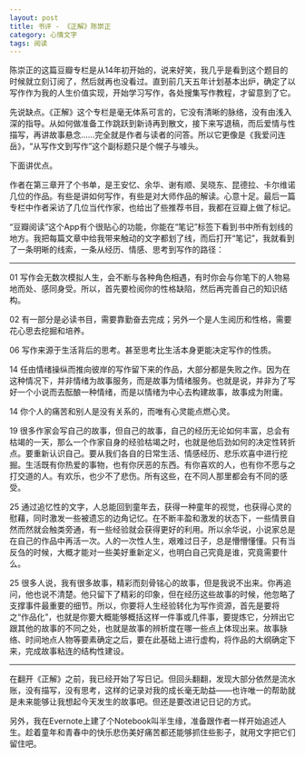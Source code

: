 ```yaml
---
layout: post
title: 书评 - 《正解》陈崇正
category: 心情文字
tags: 阅读
---
```


陈崇正的这篇豆瓣专栏是从14年初开始的，说来好笑，我几乎是看到这个题目的时候就立刻订阅了，然后就再也没看过。直到前几天五年计划基本出炉，确定了以写作作为我的人生价值实现，开始学习写作，各处搜集写作教程，才留意到了它。

先说缺点。《正解》这个专栏是毫无体系可言的，它没有清晰的脉络，没有由浅入深的指导。从如何做准备工作跳跃到新诗再到散文，接下来写退稿，而后爱情与性描写，再讲故事悬念……完全就是作者与读者的问答。所以它更像是《我爱问连岳》，“从写作文到写作”这个副标题只是个幌子与噱头。

下面讲优点。

作者在第三章开了个书单，是王安忆、余华、谢有顺、吴晓东、昆德拉、卡尔维诺几位的作品。有些是讲如何写作，有些是对大师作品的解读。心意十足。最后一篇专栏中作者采访了几位当代作家，也给出了些推荐书目，我都在豆瓣上做了标记。

“豆瓣阅读”这个App有个很贴心的功能，你能在“笔记”标签下看到书中所有划线的地方。我把每篇文章中给我带来触动的文字都划了线，而后打开“笔记”，我就看到了一条明晰的线索，一条从经历、情感、思考到写作的路径：
* * *
01 写作会无数次模拟人生，会不断与各种角色相遇，有时你会与你笔下的人物易地而处、感同身受。所以，首先要检阅你的性格缺陷，然后再完善自己的知识结构。

02 有一部分是必读书目，需要靠勤奋去完成；另外一个是人生阅历和性格，需要花心思去挖掘和培养。

06 写作来源于生活背后的思考。甚至思考比生活本身更能决定写作的性质。

14 任由情绪操纵而推向彼岸的写作留下来的作品，大部分都是失败之作。因为在这种情况下，并非情绪为故事服务，而是故事为情绪服务。也就是说，并非为了写好一个小说而去酝酿一种情绪，而是以情绪为中心去构建故事，故事成为附庸。

14 你个人的痛苦和别人是没有关系的，而唯有心灵能点燃心灵。

19 很多作家会写自己的故事，但自己的故事，自己的经历无论如何丰富，总会有枯竭的一天，那么一个作家自身的经验枯竭之时，也就是他后劲如何的决定性转折点。要重新认识自己。要从我们各自的日常生活、情感经历、悲乐欢喜中进行挖掘。生活既有你热爱的事物，也有你厌恶的东西。有你喜欢的人，也有你不愿与之打交道的人。有欢乐，也少不了悲伤。所有这些，在不同人那里都会有不同的感受。

25 通过追忆性的文字，人总能回到童年去，获得一种童年的视觉，也获得心灵的慰藉，同时激发一些被遗忘的边角记忆。在不断丰盈和激发的状态下，一些情景自然而然就会触类旁通，有一些经验就会获得更好的利用。所以余华说，小说家总是在自己的作品中再活一次。人的一次性人生，艰难过日子，总是懵懵懂懂。只有当反刍的时候，大概才能对一些美好重新定义，也明白自己究竟是谁，究竟需要什么。

25 很多人说，我有很多故事，精彩而刻骨铭心的故事，但是我说不出来。你再追问，他也说不清楚。他只留下了精彩的印象，但在经历这些故事的时候，他忽略了支撑事件最重要的细节。所以，你要将人生经验转化为写作资源，首先是要将之“作品化”，也就是你要大概能够概括这样一件事或几件事，要提炼它，分辨出它跟其他的故事的不同之处，也就是故事的辨析度在哪一些点上体现出来。故事脉络、时间地点人物等要素确定之后，要在此基础上进行虚构，将作品的大纲确定下来，完成故事粘连的结构性建设。
* * *
在翻开《正解》之前，我已经开始了写日记。但回头翻翻，发现大部分依然是流水账，没有描写，没有思考，这样的记录对我的成长毫无助益——也许唯一的帮助就是未来能够让我想起今天发生的故事吧。但还是要改进记日记的方式。

另外，我在Evernote上建了个Notebook叫半生缘，准备跟作者一样开始追述人生。趁着童年和青春中的快乐悲伤美好痛苦都还能够抓住些影子，就用文字把它们留住吧。
